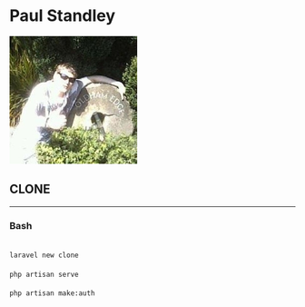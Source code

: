 # __Paul Standley__

![profile](profile.png)

## CLONE

---

### Bash

```BASH

laravel new clone

php artisan serve

php artisan make:auth

```
